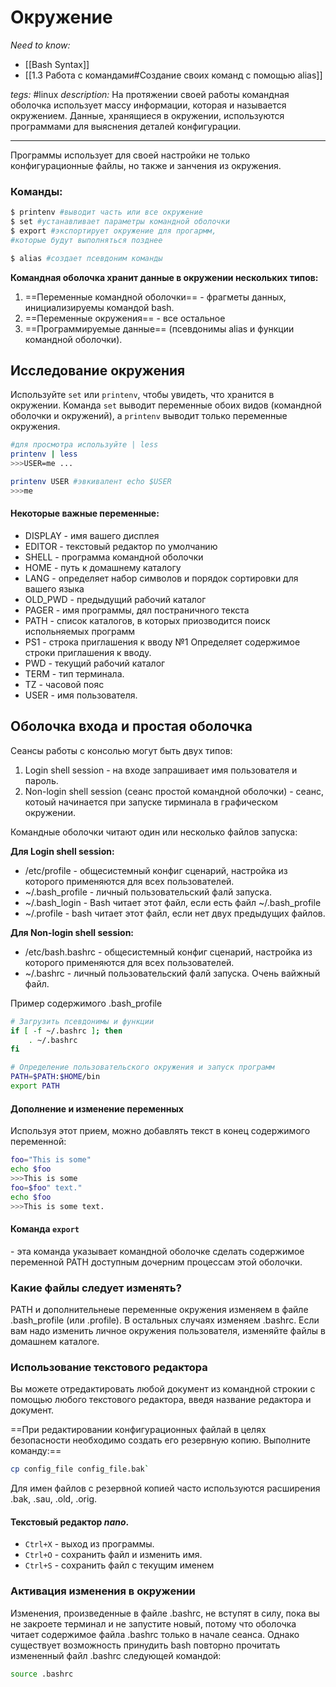 # Окружение
*Need to know:*
- [[Bash Syntax]] 
- [[1.3 Работа с командами#Создание своих команд с помощью alias]]

*tegs:* #linux 
*description:* На протяжении своей работы командная оболочка использует массу информации, которая и называется окружением. Данные, хранящиеся в окружении, используются программами для выяснения деталей конфигурации.

---
Программы использует для своей настройки не только конфигурационные файлы, но также и занчения из окружения.

### Команды:
```bash
$ printenv #выводит часть или все окружение
$ set #устанавливает параметры командной оболочки
$ export #экспортирует окружение для прогармм, 
#которые будут выполняться позднее

$ alias #создает псевдоним команды
```

**Командная оболочка хранит данные в окружении нескольких типов:**
1. ==Переменные командной оболочки== - фрагметы данных, инициализируемы командой bash.
2. ==Переменные окружения== - все остальное
3. ==Программируемые данные== (псевдонимы alias и функции командной оболочки).

## Исследование окружения
Используйте `set` или `printenv`, чтобы увидеть, что хранится в окружении. Команда `set` выводит переменные обоих видов (командной оболочки и окружений), а `printenv` выводит только переменные окружения.
```bash 
#для просмотра используйте | less
printenv | less 
>>>USER=me ...

printenv USER #эвкивалент echo $USER
>>>me
```

#### Некоторые важные переменные:
- DISPLAY - имя вашего дисплея
- EDITOR - текстовый редактор по умолчанию
- SHELL - программа командной оболочки
- HOME - путь к домашнему каталогу
- LANG - определяет набор символов и порядок сортировки для вашего языка
- OLD_PWD - предыдущий рабочий каталог
- PAGER - имя программы, дял постраничного текста
- PATH - список каталогов, в которых приозводится поиск испольняемых программ
- PS1 - строка приглашения к вводу №1 Определяет содержимое строки приглашения к вводу.
- PWD - текущий рабочий каталог
- TERM - тип терминала.
- TZ - часовой пояс 
- USER - имя пользователя.

## Оболочка входа и простая оболочка
Сеансы работы с консолью могут быть двух типов:
1. Login shell session - на входе запрашивает имя пользователя и пароль.
2. Non-login shell session (сеанс простой командной оболочки) - сеанс, котоый начинается при запуске тирминала в графическом окружении.

Командные оболочки читают один или несколько файлов запуска:

**Для Login shell session:**
- /etc/profile - общесистемный конфиг сценарий, настройка из которого применяются для всех пользователей.
- ~/.bash_profile - личный пользовательский фалй запуска. 
- ~/.bash_login - Bash читает этот файл, если есть файл ~/.bash_profile
- ~/.profile - bash читает этот файл, если нет двух предыдущих файлов.

**Для Non-login shell session:**
- /etc/bash.bashrc -  общесистемный конфиг сценарий, настройка из которого применяются для всех пользователей.
- ~/.bashrc - личный пользовательский фалй запуска. Очень вайжный файл.

Пример содержимого .bash_profile
```bash
# Загрузить псевдонимы и функции
if [ -f ~/.bashrc ]; then
	. ~/.bashrc
fi

# Определение пользовательского окружения и запуск программ
PATH=$PATH:$HOME/bin
export PATH
```

#### Дополнение и изменение переменных
Используя этот прием, можно добавлять текст в конец содержимого переменной:
```bash
foo="This is some"
echo $foo
>>>This is some
foo=$foo" text."
echo $foo
>>>This is some text.
```

#### Команда `export`
\- эта команда указывает командной оболочке сделать содержимое переменной PATH доступным дочерним процессам этой оболочки.

### Какие файлы следует изменять? 
PATH и дополнительнеые переменные окружения изменяем в файле .bash_profile (или .profile). В остальных случаях изменяем .bashrc. Если вам надо изменить личное окружения пользователя, изменяйте файлы в домашнем каталоге.

### Использование текстового редактора
Вы можете отредактировать любой документ из командной строкии с помощью любого текстового редактора, введя название редактора и документ.

==При редактировании конфигурационных файлай в целях безопасности необходимо создать его резервную копию. Выполните команду:==
```bash
cp config_file config_file.bak`
```
Для имен файлов с резервной копией часто используются расширения .bak, .sau, .old, .orig.

#### Текстовый редактор *nano*.
- `Ctrl+X` - выход из программы.
- `Ctrl+O` - сохранить файл и изменить имя.
- `Ctrl+S` - сохранить файл с текущим именем

### Активация изменения в окружении
Изменения, произведенные в файле .bashrc, не вступят в силу, пока вы не закроете терминал и не запустите новый, потому что оболочка читает содержимое файла .bashrc только в начале сеанса. Однако существует возможность принудить bash
повторно прочитать измененный файл .bashrc следующей командой:
```bash
source .bashrc
```

